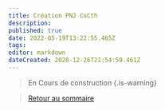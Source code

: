 ```yaml
---
title: Création PNJ CoCth
description: 
published: true
date: 2022-05-19T13:22:55.465Z
tags: 
editor: markdown
dateCreated: 2020-12-26T21:54:59.461Z
---
```


> En Cours de construction
{.is-warning}

>[Retour au sommaire](/fr/systemes/Chroniques-Oubliées-Contemporain)